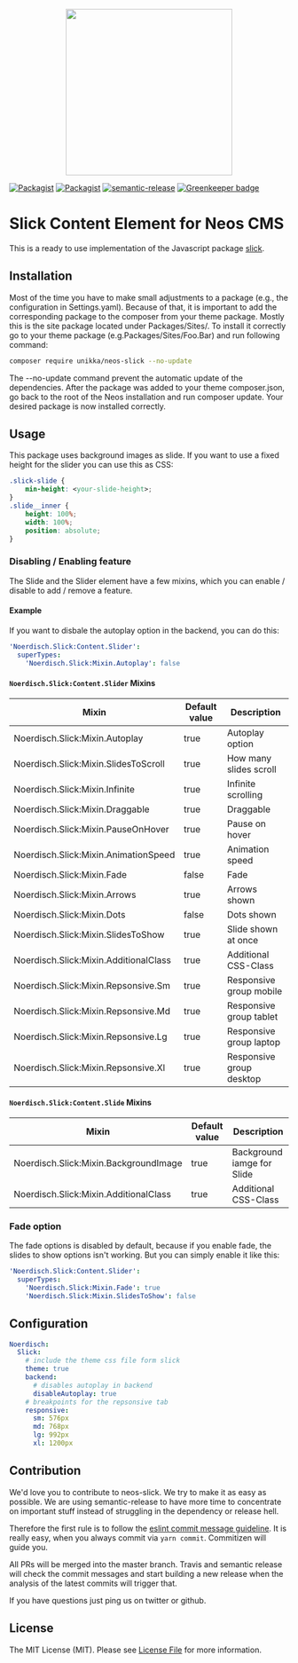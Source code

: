 <p align="center">
  <img src="https://cdn.jsdelivr.net/gh/unikka/unikka.de/src/assets/unikka_with_background.svg" width="300" />
</p>

[![Packagist](https://img.shields.io/packagist/l/unikka/neos-slick.svg?style=flat-square)](https://packagist.org/packages/unikka/neos-slick)
[![Packagist](https://img.shields.io/packagist/v/unikka/neos-slick.svg?style=flat-square)](https://packagist.org/packages/unikka/neos-slick)
[![semantic-release](https://img.shields.io/badge/%20%20%F0%9F%93%A6%F0%9F%9A%80-semantic--release-e10079.svg)](https://github.com/semantic-release/semantic-release)
[![Greenkeeper badge](https://badges.greenkeeper.io/unikka/neos-slick.svg)](https://greenkeeper.io/)

# Slick Content Element for Neos CMS 

This is a ready to use implementation of the Javascript package [slick](http://kenwheeler.github.io/slick/). 

## Installation
Most of the time you have to make small adjustments to a package (e.g., the configuration in Settings.yaml). Because of that, it is important to add the corresponding package to the composer from your theme package. Mostly this is the site package located under Packages/Sites/. To install it correctly go to your theme package (e.g.Packages/Sites/Foo.Bar) and run following command:

```bash
composer require unikka/neos-slick --no-update
```

The --no-update command prevent the automatic update of the dependencies. After the package was added to your theme composer.json, go back to the root of the Neos installation and run composer update. Your desired package is now installed correctly.

## Usage
This package uses background images as slide.  If you want to use a fixed height for the slider you can use this as CSS:

```css
.slick-slide {
    min-height: <your-slide-height>;
}
.slide__inner {
    height: 100%;
    width: 100%;
    position: absolute;
}
```

### Disabling / Enabling feature
The Slide and the Slider element have a few mixins, which you can enable / disable to add / remove a feature.

#### Example 
If you want to disbale the autoplay option in the backend, you can do this:

```yaml
'Noerdisch.Slick:Content.Slider':
  superTypes:
    'Noerdisch.Slick:Mixin.Autoplay': false
```

#### `Noerdisch.Slick:Content.Slider` Mixins
| Mixin                                 | Default value | Description              |
|---------------------------------------|---------------|--------------------------|
| Noerdisch.Slick:Mixin.Autoplay        | true          | Autoplay option          |
| Noerdisch.Slick:Mixin.SlidesToScroll  | true          | How many slides scroll   |
| Noerdisch.Slick:Mixin.Infinite        | true          | Infinite scrolling       |
| Noerdisch.Slick:Mixin.Draggable       | true          | Draggable                |
| Noerdisch.Slick:Mixin.PauseOnHover    | true          | Pause on hover           |
| Noerdisch.Slick:Mixin.AnimationSpeed  | true          | Animation speed          |
| Noerdisch.Slick:Mixin.Fade            | false         | Fade                     |
| Noerdisch.Slick:Mixin.Arrows          | true          | Arrows shown             |
| Noerdisch.Slick:Mixin.Dots            | false         | Dots shown               |
| Noerdisch.Slick:Mixin.SlidesToShow    | true          | Slide shown at once      |
| Noerdisch.Slick:Mixin.AdditionalClass | true          | Additional CSS-Class     |
| Noerdisch.Slick:Mixin.Repsonsive.Sm   | true          | Responsive group mobile  |
| Noerdisch.Slick:Mixin.Repsonsive.Md   | true          | Responsive group tablet  |
| Noerdisch.Slick:Mixin.Repsonsive.Lg   | true          | Responsive group laptop  |
| Noerdisch.Slick:Mixin.Repsonsive.Xl   | true          | Responsive group desktop |

#### `Noerdisch.Slick:Content.Slide` Mixins

| Mixin                                 | Default value | Description                |
|---------------------------------------|---------------|----------------------------|
| Noerdisch.Slick:Mixin.BackgroundImage | true          | Background iamge for Slide |
| Noerdisch.Slick:Mixin.AdditionalClass | true          | Additional CSS-Class       |

### Fade option
The fade options is disabled by default, because if you enable fade, the slides to show options isn't working. But you can simply enable it like this:

```yaml
'Noerdisch.Slick:Content.Slider':
  superTypes:
    'Noerdisch.Slick:Mixin.Fade': true 
    'Noerdisch.Slick:Mixin.SlidesToShow': false
```

## Configuration

```yaml
Noerdisch:
  Slick:
    # include the theme css file form slick
    theme: true
    backend:
      # disables autoplay in backend
      disableAutoplay: true
    # breakpoints for the repsonsive tab
    responsive:
      sm: 576px
      md: 768px
      lg: 992px
      xl: 1200px

```

## Contribution

We'd love you to contribute to neos-slick. We try to make it as easy as possible.
We are using semantic-release to have more time to concentrate on important stuff
instead of struggling in the dependency or release hell.

Therefore the first rule is to follow the [eslint commit message guideline](https://github.com/conventional-changelog-archived-repos/conventional-changelog-eslint/blob/master/convention.md).
It is really easy, when you always commit via `yarn commit`. Commitizen will guide you.

All PRs will be merged into the master branch. Travis and semantic release will check the commit messages and start
building a new release when the analysis of the latest commits will trigger that.

If you have questions just ping us on twitter or github.

## License
The MIT License (MIT). Please see [License File](LICENSE) for more information.

